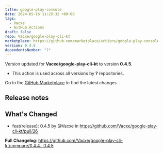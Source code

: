 ```yaml
---
title: google-play-console
date: 2024-05-16 11:28:32 +00:00
tags:
  - Vacxe
  - GitHub Actions
draft: false
repo: Vacxe/google-play-cli-kt
marketplace: https://github.com/marketplace/actions/google-play-console
version: 0.4.5
dependentsNumber: "?"
---
```



Version updated for **Vacxe/google-play-cli-kt** to version **0.4.5**.
- This action is used across all versions by **?** repositories.

Go to the [GitHub Marketplace](https://github.com/marketplace/actions/google-play-console) to find the latest changes.

## Release notes

## What's Changed
* feat(release): 0.4.5 by @Vacxe in https://github.com/Vacxe/google-play-cli-kt/pull/26


**Full Changelog**: https://github.com/Vacxe/google-play-cli-kt/compare/0.4.4...0.4.5
